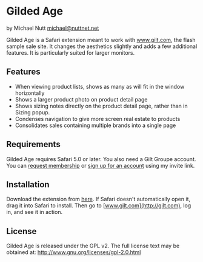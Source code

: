 Gilded Age
==========
by Michael Nutt <michael@nuttnet.net>

Gilded Age is a Safari extension meant to work with www.gilt.com, the flash sample sale site.  It changes the aesthetics slightly and adds a few additional features. It is particularly suited for larger monitors.

Features
--------
* When viewing product lists, shows as many as will fit in the window horizontally
* Shows a larger product photo on product detail page
* Shows sizing notes directly on the product detail page, rather than in Sizing popup.
* Condenses navigation to give more screen real estate to products
* Consolidates sales containing multiple brands into a single page

Requirements
------------
Gilded Age requires Safari 5.0 or later.  You also need a Gilt Groupe account.  You can [request membership](http://www.gilt.com/ml) or [sign up for an account](http://www.gilt.com/invite/msn) using my invite link.

Installation
------------
Download the extension from [here](http://github.com/downloads/mnutt/gilded_age/gilded_age-2.1.0.safariextz).  If Safari doesn't automatically open it, drag it into Safari to install.  Then go to [www.gilt.com](http://gilt.com), log in, and see it in action.

License
-------
Gilded Age is released under the GPL v2.  The full license text may be obtained at: http://www.gnu.org/licenses/gpl-2.0.html
